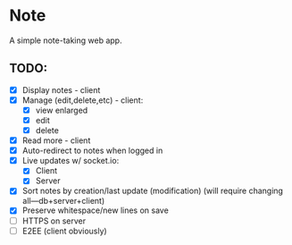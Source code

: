 # Note

A simple note-taking web app.

## TODO:
* [x] Display notes - client
* [x] Manage (edit,delete,etc) - client:
    * [x] view enlarged
    * [x] edit
    * [x] delete
* [x] Read more - client
* [x] Auto-redirect to notes when logged in
* [x] Live updates w/ socket.io:
    * [x] Client
    * [x] Server
* [x] Sort notes by creation/last update (modification) (will require changing all—db+server+client)
* [x] Preserve whitespace/new lines on save
* [ ] HTTPS on server
* [ ] E2EE (client obviously)